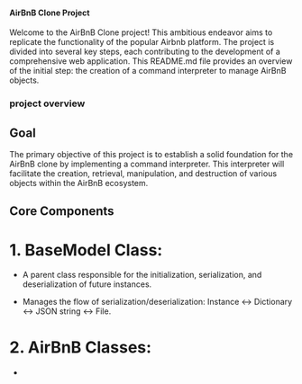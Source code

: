 #### AirBnB Clone Project

Welcome to the AirBnB Clone project! This ambitious endeavor aims to replicate the functionality of the popular Airbnb platform. The project is divided into several key steps, each contributing to the development of a comprehensive web application. This README.md file provides an overview of the initial step: the creation of a command interpreter to manage AirBnB objects.

### project overview

## Goal

The primary objective of this project is to establish a solid foundation for the AirBnB clone by implementing a command interpreter. This interpreter will facilitate the creation, retrieval, manipulation, and destruction of various objects within the AirBnB ecosystem.


## Core Components
 
# 1. BaseModel Class:

* A parent class responsible for the initialization, serialization, and deserialization of future instances.

* Manages the flow of serialization/deserialization: Instance <-> Dictionary <-> JSON string <-> File.


# 2. AirBnB Classes:

* 





